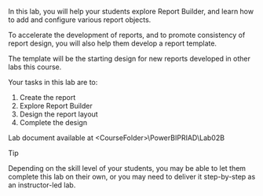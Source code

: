 In this lab, you will help your students explore Report Builder, and learn how to add and configure various report objects.

To accelerate the development of reports, and to promote consistency of report design, you will also help them develop a report template. 

The template will be the starting design for new reports developed in other labs this course.

Your tasks in this lab are to:
1. Create the report
1. Explore Report Builder
1. Design the report layout
1. Complete the design


Lab document available at &lt;CourseFolder&gt;\PowerBIPRIAD\Lab02B

> [!TIP] 
> Depending on the skill level of your students, you may be able to let them complete this lab on their own, or you may need to deliver it step-by-step as an instructor-led lab.